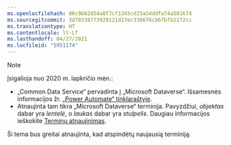 ```yaml
---
ms.openlocfilehash: 80c9682d54a0f7cf1345cd23a54ddfa74a501674
ms.sourcegitcommit: 3d78338773929121d17ec3386f6cb67bfb2272cc
ms.translationtype: HT
ms.contentlocale: lt-LT
ms.lasthandoff: 04/27/2021
ms.locfileid: "5951174"
---
```

> [!NOTE]
> Įsigalioja nuo 2020 m. lapkričio mėn.:
>
> - „Common Data Service“ pervadinta į „Microsoft Dataverse“. Išsamesnės informacijos žr. [„Power Automate“ tinklaraštyje](https://aka.ms/PAuAppBlog).
> - Atnaujinta tam tikra „Microsoft Dataverse“ terminija. Pavyzdžiui, *objektas* dabar yra *lentelė*, o *laukas* dabar yra *stulpelis*. Daugiau informacijos ieškokite [Terminų atnaujinimas](/powerapps/maker/data-platform/data-platform-intro).
>
> Ši tema bus greitai atnaujinta, kad atspindėtų naujausią terminiją.